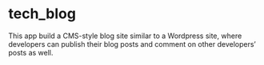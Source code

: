 # tech_blog
This app build a CMS-style blog site similar to a Wordpress site, where developers can publish their blog posts and comment on other developers’ posts as well. 
